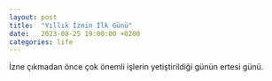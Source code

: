 ```yaml
---
layout: post
title:  "Yıllık İznin İlk Günü"
date:   2023-08-25 19:00:00 +0200
categories: life
---
```


İzne çıkmadan önce çok önemli işlerin yetiştirildiği günün ertesi günü.